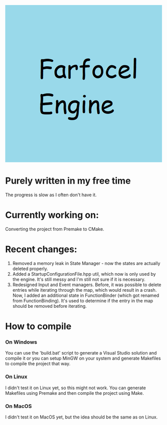 ![Official Logo](frclengine_logo.png)

# Purely written in my free time
The progress is slow as I often don't have it.

# Currently working on:
Converting the project from Premake to CMake.

# Recent changes:
1) Removed a memory leak in State Manager - now the states are actually deleted properly.
2) Added a StartupConfigurationFile.hpp util, which now is only used by the engine. It's still messy and I'm still not sure if it is necessary.
3) Redesigned Input and Event managers. Before, it was possible to delete entries while iterating through the map, which would result in a crash. Now, I added an additional state in FunctionBinder (which got renamed from FunctionBinding). It's used to determine if the entry in the map should be removed before iterating.

# How to compile
### On Windows
You can use the 'build.bat' script to generate a Visual Studio solution and compile it or you can setup MinGW on your system and generate Makefiles to compile the project that way.
### On Linux
I didn't test it on Linux yet, so this might not work. You can generate Makefiles using Premake and then compile the project using Make.
### On MacOS
I didn't test it on MacOS yet, but the idea should be the same as on Linux.
